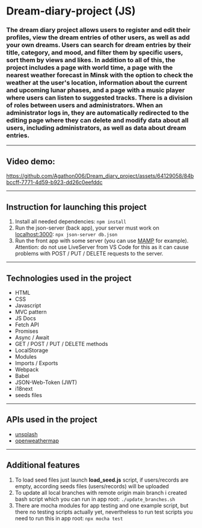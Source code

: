 # Dream-diary-project (JS)

### The dream diary project allows users to register and edit their profiles, view the dream entries of other users, as well as add your own dreams. Users can search for dream entries by their title, category, and mood, and filter them by specific users, sort them by views and likes. In addition to all of this, the project includes a page with world time, a page with the nearest weather forecast in Minsk with the option to check the weather at the user's location, information about the current and upcoming lunar phases, and a page with a music player where users can listen to suggested tracks. There is a division of roles between users and administrators. When an administrator logs in, they are automatically redirected to the editing page where they can delete and modify data about all users, including administrators, as well as data about dream entries.

---

## Video demo:

https://github.com/Agathon006/Dream_diary_project/assets/64129058/84bbccff-7771-4d59-b923-dd26c0eefddc

---

## Instruction for launching this project

1. Install all needed dependencies:
   `npm install`
1. Run the json-server (back app), your server must work on [localhost:3000](http://localhost:3000):
   `npx json-server db.json`
1. Run the front app with some server (you can use [MAMP](https://www.mamp.info/en/windows/) for example). Attention: do not use LiveServer from VS Code for this as it can cause problems with POST / PUT / DELETE requests to the server.

---

## Technologies used in the project

- HTML
- CSS
- Javascript
- MVC pattern
- JS Docs
- Fetch API
- Promises
- Async / Await
- GET / POST / PUT / DELETE methods
- LocalStorage
- Modules
- Imports / Exports
- Webpack 
- Babel
- JSON-Web-Token (JWT)
- i18next
- seeds files

---

## APIs used in the project

- [unsplash](https://api.unsplash.com)
- [openweathermap](https://api.openweathermap.org)

---

## Additional features

1. To load seed files just launch **load_seed.js** script, if users/records are empty, according seeds files (users/records) will be uploaded
1. To update all local branches with remote origin main branch i created bash script which you can run in app root:
   `./update_branches.sh`
1. There are mocha modules for app testing and one example script, but there no testing scripts actually yet, nevertheless to run test scripts you need to run this in app root:
   `npx mocha test`
